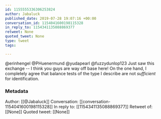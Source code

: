 ```yaml
---
id: 1155555336306253824
author: Jabaluck
published_date: 2019-07-28 19:07:16 +00:00
conversation_id: 1154041600198115328
in_reply_to: 1154341135088869377
retweet: None
quoted_tweet: None
type: tweet
tags:

---
```


@erinhengel @PHuenermund @yudapearl @fuzzydunlop123 Just saw this exchange -- I think you guys are way off base here! On the one hand, I completely agree that balance tests of the type I describe are not *sufficient* for identification.

### Metadata

Author: [[@Jabaluck]]
Conversation: [[conversation-1154041600198115328]]
In reply to: [[1154341135088869377]]
Retweet of: [[None]]
Quoted tweet: [[None]]
